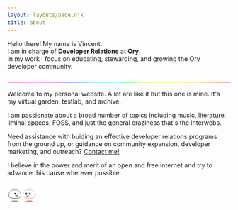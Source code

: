 ```yaml
---
layout: layouts/page.njk
title: about
---
```


Hello there! My name is Vincent.  
I am in charge of **Developer Relations** at **Ory**.  
In my work I focus on educating, stewarding, and growing the Ory developer community.

![rainbow bar](/img/colorbar.gif)

Welcome to my personal website. A lot are like it but this one is mine. It's my virtual garden, testlab, and archive.

I am passionate about a broad number of topics including music, literature, liminal spaces, FOSS, and just the general craziness that's the interwebs.

Need assistance with buiding an effective developer relations programs from the ground up, or guidance on community expansion, developer marketing, and outreach? [Contact me!](mail@vinckr.com)

I believe in the power and merit of an open and free internet and try to advance this cause wherever possible.

![Thanks for visiting!](/img/hello.gif)
